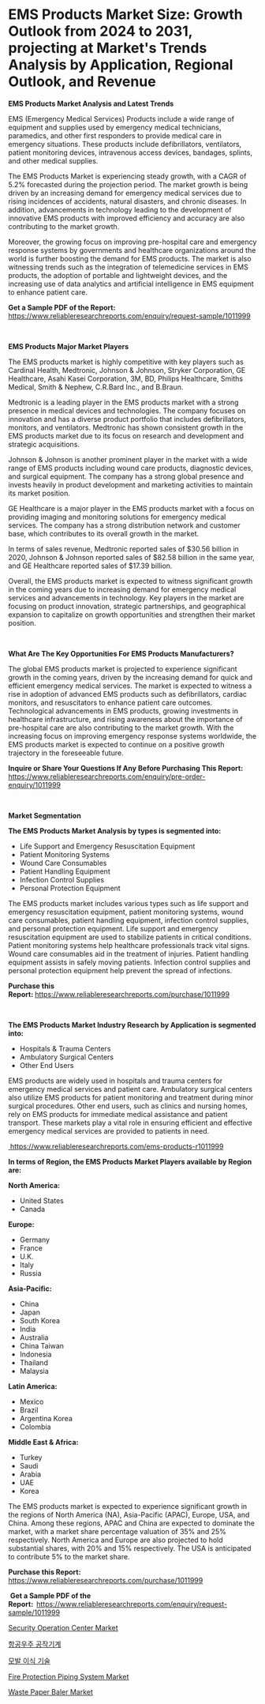 <p><h1>EMS Products Market Size: Growth Outlook from 2024 to 2031, projecting at Market's Trends Analysis by Application, Regional Outlook, and Revenue</h1></p><p><strong>EMS Products Market Analysis and Latest Trends</strong></p>
<p><p>EMS (Emergency Medical Services) Products include a wide range of equipment and supplies used by emergency medical technicians, paramedics, and other first responders to provide medical care in emergency situations. These products include defibrillators, ventilators, patient monitoring devices, intravenous access devices, bandages, splints, and other medical supplies.</p><p>The EMS Products Market is experiencing steady growth, with a CAGR of 5.2% forecasted during the projection period. The market growth is being driven by an increasing demand for emergency medical services due to rising incidences of accidents, natural disasters, and chronic diseases. In addition, advancements in technology leading to the development of innovative EMS products with improved efficiency and accuracy are also contributing to the market growth.</p><p>Moreover, the growing focus on improving pre-hospital care and emergency response systems by governments and healthcare organizations around the world is further boosting the demand for EMS products. The market is also witnessing trends such as the integration of telemedicine services in EMS products, the adoption of portable and lightweight devices, and the increasing use of data analytics and artificial intelligence in EMS equipment to enhance patient care.</p></p>
<p><strong>Get a Sample PDF of the Report:&nbsp;</strong> <a href="https://www.reliableresearchreports.com/enquiry/request-sample/1011999">https://www.reliableresearchreports.com/enquiry/request-sample/1011999</a></p>
<p>&nbsp;</p>
<p><strong>EMS Products Major Market Players</strong></p>
<p><p>The EMS products market is highly competitive with key players such as Cardinal Health, Medtronic, Johnson & Johnson, Stryker Corporation, GE Healthcare, Asahi Kasei Corporation, 3M, BD, Philips Healthcare, Smiths Medical, Smith & Nephew, C.R.Bard Inc., and B.Braun. </p><p>Medtronic is a leading player in the EMS products market with a strong presence in medical devices and technologies. The company focuses on innovation and has a diverse product portfolio that includes defibrillators, monitors, and ventilators. Medtronic has shown consistent growth in the EMS products market due to its focus on research and development and strategic acquisitions.</p><p>Johnson & Johnson is another prominent player in the market with a wide range of EMS products including wound care products, diagnostic devices, and surgical equipment. The company has a strong global presence and invests heavily in product development and marketing activities to maintain its market position.</p><p>GE Healthcare is a major player in the EMS products market with a focus on providing imaging and monitoring solutions for emergency medical services. The company has a strong distribution network and customer base, which contributes to its overall growth in the market.</p><p>In terms of sales revenue, Medtronic reported sales of $30.56 billion in 2020, Johnson & Johnson reported sales of $82.58 billion in the same year, and GE Healthcare reported sales of $17.39 billion.</p><p>Overall, the EMS products market is expected to witness significant growth in the coming years due to increasing demand for emergency medical services and advancements in technology. Key players in the market are focusing on product innovation, strategic partnerships, and geographical expansion to capitalize on growth opportunities and strengthen their market position.</p></p>
<p>&nbsp;</p>
<p><strong>What Are The Key Opportunities For EMS Products Manufacturers?</strong></p>
<p><p>The global EMS products market is projected to experience significant growth in the coming years, driven by the increasing demand for quick and efficient emergency medical services. The market is expected to witness a rise in adoption of advanced EMS products such as defibrillators, cardiac monitors, and resuscitators to enhance patient care outcomes. Technological advancements in EMS products, growing investments in healthcare infrastructure, and rising awareness about the importance of pre-hospital care are also contributing to the market growth. With the increasing focus on improving emergency response systems worldwide, the EMS products market is expected to continue on a positive growth trajectory in the foreseeable future.</p></p>
<p><strong>Inquire or Share Your Questions If Any Before Purchasing This Report:</strong> <a href="https://www.reliableresearchreports.com/enquiry/pre-order-enquiry/1011999">https://www.reliableresearchreports.com/enquiry/pre-order-enquiry/1011999</a></p>
<p>&nbsp;</p>
<p><strong>Market Segmentation</strong></p>
<p><strong>The EMS Products Market Analysis by types is segmented into:</strong></p>
<p><ul><li>Life Support and Emergency Resuscitation Equipment</li><li>Patient Monitoring Systems</li><li>Wound Care Consumables</li><li>Patient Handling Equipment</li><li>Infection Control Supplies</li><li>Personal Protection Equipment</li></ul></p>
<p><p>The EMS products market includes various types such as life support and emergency resuscitation equipment, patient monitoring systems, wound care consumables, patient handling equipment, infection control supplies, and personal protection equipment. Life support and emergency resuscitation equipment are used to stabilize patients in critical conditions. Patient monitoring systems help healthcare professionals track vital signs. Wound care consumables aid in the treatment of injuries. Patient handling equipment assists in safely moving patients. Infection control supplies and personal protection equipment help prevent the spread of infections.</p></p>
<p><strong>Purchase this Report:&nbsp;</strong><a href="https://www.reliableresearchreports.com/purchase/1011999">https://www.reliableresearchreports.com/purchase/1011999</a></p>
<p>&nbsp;</p>
<p><strong>The EMS Products Market Industry Research by Application is segmented into:</strong></p>
<p><ul><li>Hospitals & Trauma Centers</li><li>Ambulatory Surgical Centers</li><li>Other End Users</li></ul></p>
<p><p>EMS products are widely used in hospitals and trauma centers for emergency medical services and patient care. Ambulatory surgical centers also utilize EMS products for patient monitoring and treatment during minor surgical procedures. Other end users, such as clinics and nursing homes, rely on EMS products for immediate medical assistance and patient transport. These markets play a vital role in ensuring efficient and effective emergency medical services are provided to patients in need.</p></p>
<p><a href="https://www.reliableresearchreports.com/ems-products-r1011999">&nbsp;https://www.reliableresearchreports.com/ems-products-r1011999</a></p>
<p><strong>In terms of Region, the EMS Products Market Players available by Region are:</strong></p>
<p>
    <p> <strong> North America: </strong>
        <ul>
            <li>United States</li>
            <li>Canada</li>
        </ul>
        </p> 
    <p> <strong> Europe: </strong>
        <ul>
            <li>Germany</li>
            <li>France</li>
            <li>U.K.</li>
            <li>Italy</li>
            <li>Russia</li>
        </ul>
        </p> 
    <p> <strong> Asia-Pacific: </strong>
        <ul>
            <li>China</li>
            <li>Japan</li>
            <li>South Korea</li>
            <li>India</li>
            <li>Australia</li>
            <li>China Taiwan</li>
            <li>Indonesia</li>
            <li>Thailand</li>
            <li>Malaysia</li>
        </ul>
        </p> 
    <p> <strong> Latin America: </strong>
        <ul>
            <li>Mexico</li>
            <li>Brazil</li>
            <li>Argentina Korea</li>
            <li>Colombia</li>
        </ul>
        </p> 
    <p> <strong> Middle East & Africa: </strong>
        <ul>
            <li>Turkey</li>
            <li>Saudi</li>
            <li>Arabia</li>
            <li>UAE</li>
            <li>Korea</li>
        </ul>
    </p>
    </p>
<p><p>The EMS products market is expected to experience significant growth in the regions of North America (NA), Asia-Pacific (APAC), Europe, USA, and China. Among these regions, APAC and China are expected to dominate the market, with a market share percentage valuation of 35% and 25% respectively. North America and Europe are also projected to hold substantial shares, with 20% and 15% respectively. The USA is anticipated to contribute 5% to the market share.</p></p>
<p><strong>Purchase this Report: </strong><a href="https://www.reliableresearchreports.com/purchase/1011999">https://www.reliableresearchreports.com/purchase/1011999</a></p>
<p>&nbsp;<strong>Get a Sample PDF of the Report:&nbsp;&nbsp;</strong><a href="https://www.reliableresearchreports.com/enquiry/request-sample/1011999">https://www.reliableresearchreports.com/enquiry/request-sample/1011999</a></p>
<p><strong></strong></p>
<p><p><a href="https://github.com/okotobwrhuteie/Market-Research-Report-List-2/blob/main/security-operation-center-market.md">Security Operation Center Market</a></p><p><a href="https://github.com/lzuwsfreyoq70/Market-Research-Report-List-2/blob/main/393620650485.md">항공우주 공작기계</a></p><p><a href="https://github.com/TrevorKruvalis5678/Market-Research-Report-List-1/blob/main/354455450486.md">모발 이식 기술</a></p><p><a href="https://www.linkedin.com/pulse/fire-protection-piping-system-market-size-reveals-best-marketing-2rtjc?trackingId=%2BBQsNXujkVmDhzieX6V5ww%3D%3D">Fire Protection Piping System Market</a></p><p><a href="https://www.linkedin.com/pulse/decoding-waste-paper-baler-market-metrics-share-trends-growth-4se2c?trackingId=t468GnrrAgkjTaBITl86hA%3D%3D">Waste Paper Baler Market</a></p></p>